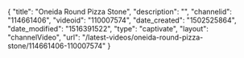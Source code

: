 {
    "title": "Oneida Round Pizza Stone",
    "description": "",
    "channelid": "114661406",
    "videoid": "110007574",
    "date_created": "1502525864",
    "date_modified": "1516391522",
    "type": "captivate",
    "layout": "channelVideo",
    "url": "\/latest-videos\/oneida-round-pizza-stone\/114661406-110007574"
}